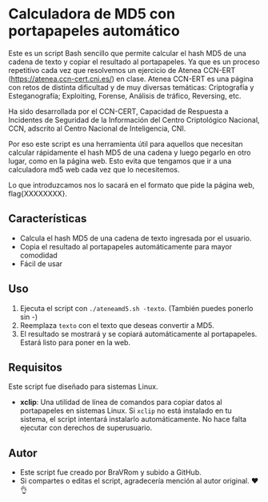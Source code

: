 
# Calculadora de MD5 con portapapeles automático

Este es un script Bash sencillo que permite calcular el hash MD5 de una cadena de texto y copiar el resultado al portapapeles. Ya que es un proceso repetitivo cada vez que resolvemos un ejercicio de Atenea CCN-ERT (https://atenea.ccn-cert.cni.es/) en clase. Atenea CCN-ERT es una página con retos de distinta dificultad y de muy diversas temáticas: Criptografía y Esteganografía; Exploiting, Forense, Análisis de tráfico, Reversing, etc.

Ha sido desarrollada por el CCN-CERT, Capacidad de Respuesta a Incidentes de Seguridad de la Información del Centro Criptológico Nacional, CCN, adscrito al Centro Nacional de Inteligencia, CNI. 

Por eso este script es una herramienta útil para aquellos que necesitan calcular rápidamente el hash MD5 de una cadena y luego pegarlo en otro lugar, como en la página web. 
Esto evita que tengamos que ir a una calculadora md5 web cada vez que lo necesitemos.

Lo que introduzcamos nos lo sacará en el formato que pide la página web, flag{XXXXXXXX}.

## Características
- Calcula el hash MD5 de una cadena de texto ingresada por el usuario.
- Copia el resultado al portapapeles automáticamente para mayor comodidad
- Fácil de usar

## Uso
1. Ejecuta el script con `./ateneamd5.sh -texto`. (También puedes ponerlo sin -)
2. Reemplaza `texto` con el texto que deseas convertir a MD5.
4. El resultado se mostrará y se copiará automáticamente al portapapeles. Estará listo para poner en la web.

## Requisitos
Este script fue diseñado para sistemas Linux.
- **xclip**: Una utilidad de línea de comandos para copiar datos al portapapeles en sistemas Linux. Si `xclip` no está instalado en tu sistema, el script intentará instalarlo automáticamente.
No hace falta ejecutar con derechos de superusuario.

## Autor
- Este script fue creado por BraVRom y subido a GitHub.
- Si compartes o editas el script, agradecería mención al autor original. ❤️👌
